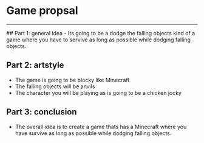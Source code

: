 # Game propsal
<hr>
## Part 1: general idea
- Its going to be a dodge the falling objects kind of a game where you have to servive as long as possible while dodging falling objects. 

## Part 2: artstyle
- The game is going to be blocky like Minecraft
- The falling objects will be anvils
- The character you will be playing as is going to be a chicken jocky

## Part 3: conclusion
- The overall idea is to create a game thats has a Minecraft where you have survive as long as possible while dodging falling objects.

